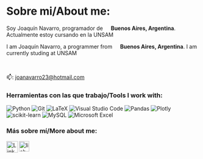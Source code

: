 <h1>Sobre mi/About me:</h1>

<p>Soy Joaquín Navarro, programador de <img src="https://github.com/juancamilogutman/juancamilogutman/assets/113860274/a059f5be-86dd-473f-aff3-2f63414ef9b0" width="13"/> <b>Buenos Aires, Argentina</b>. Actualmente estoy cursando en la UNSAM</p>

<p>I am Joaquín Navarro, a programmer from <img src="https://github.com/juancamilogutman/juancamilogutman/assets/113860274/a059f5be-86dd-473f-aff3-2f63414ef9b0" width="13"/> <b>Buenos Aires, Argentina</b>. I am currently studing at UNSAM</p><br/>

📫: joanavarro23@hotmail.com

<h3>Herramientas con las que trabajo/Tools I work with:</h3>
<p>  
  
  ![Python](https://img.shields.io/badge/python-3670A0?style=for-the-badge&logo=python&logoColor=ffdd54)
  ![Git](https://img.shields.io/badge/git-%23F05033.svg?style=for-the-badge&logo=git&logoColor=white)
  ![LaTeX](https://img.shields.io/badge/latex-%23008080.svg?style=for-the-badge&logo=latex&logoColor=white)
  ![Visual Studio Code](https://img.shields.io/badge/Visual%20Studio%20Code-0078d7.svg?style=for-the-badge&logo=visual-studio-code&logoColor=white)
  ![Pandas](https://img.shields.io/badge/pandas-%23150458.svg?style=for-the-badge&logo=pandas&logoColor=white)
  ![Plotly](https://img.shields.io/badge/Plotly-%233F4F75.svg?style=for-the-badge&logo=plotly&logoColor=white)
  ![scikit-learn](https://img.shields.io/badge/scikit--learn-%23F7931E.svg?style=for-the-badge&logo=scikit-learn&logoColor=white)
  ![MySQL](https://img.shields.io/badge/mysql-4479A1.svg?style=for-the-badge&logo=mysql&logoColor=white)
  ![Microsoft Excel](https://img.shields.io/badge/Microsoft_Excel-217346?style=for-the-badge&logo=microsoft-excel&logoColor=white)
</p>

### Más sobre mí/More about me:  
<!--- [<img align="left" alt="Website"        width="30px" src="https://img.icons8.com/?size=80&id=i5AvNTkFop7s&format=png" />][website] --->
[<img align="left" alt="LinkedIn"       width="30px" src="https://img.icons8.com/?size=64&id=118979&format=png" />][linkedin]
[<img align="left" alt="lichess"      width="27px" src="https://avatars.githubusercontent.com/u/16491637?v=4" />][lichess]


<!--- [website]: https://lcaravaggio.github.io/ ---> 
[linkedin]: https://www.linkedin.com/in/juancamilogutman
[lichess]: https://lichess.org/@/Juancajedrez

<!---
![SciPy](https://img.shields.io/badge/SciPy-%230C55A5.svg?style=for-the-badge&logo=scipy&logoColor=%white)
![TensorFlow](https://img.shields.io/badge/TensorFlow-%23FF6F00.svg?style=for-the-badge&logo=TensorFlow&logoColor=white)
![Jupyter Notebook](https://img.shields.io/badge/jupyter-%23FA0F00.svg?style=for-the-badge&logo=jupyter&logoColor=white)
![RStudio](https://img.shields.io/badge/RStudio-4285F4?style=for-the-badge&logo=rstudio&logoColor=white)
![Obsidian](https://img.shields.io/badge/Obsidian-%23483699.svg?style=for-the-badge&logo=obsidian&logoColor=white)
![PyCharm](https://img.shields.io/badge/pycharm-143?style=for-the-badge&logo=pycharm&logoColor=black&color=black&labelColor=green)
![Keras](https://img.shields.io/badge/Keras-%23D00000.svg?style=for-the-badge&logo=Keras&logoColor=white)
![mlflow](https://img.shields.io/badge/mlflow-%23d9ead3.svg?style=for-the-badge&logo=numpy&logoColor=blue)
![AWS](https://img.shields.io/badge/AWS-%23FF9900.svg?style=for-the-badge&logo=amazon-aws&logoColor=white)
![Google Cloud](https://img.shields.io/badge/GoogleCloud-%234285F4.svg?style=for-the-badge&logo=google-cloud&logoColor=white)
![Power Bi](https://img.shields.io/badge/power_bi-F2C811?style=for-the-badge&logo=powerbi&logoColor=black)

Todas las medallas de https://github.com/Ileriayo/markdown-badges

